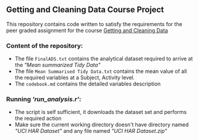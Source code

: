 ## Getting and Cleaning Data Course Project

This repository contains code written to satisfy the requirements for the peer graded assignment for the course [Getting and Cleaning Data](https://www.coursera.org/learn/data-cleaning/)

### Content of the repository:

- The file `FinalADS.txt` contains the analytical dataset required to arrive at the *"Mean summarized Tidy Data"*
- The file `Mean Summarised Tidy Data.txt` contains the mean value of all the required variables at a Subject, Activity level.
- The `codebook.md` contains the detailed variables description

### Running *'run_analysis.r'*:

- The script is self sufficient, it downloads the dataset set and performs the required action
- Make sure the current working directory doesn't have directory named *"UCI HAR Dataset"* and any file named *"UCI HAR Dataset.zip"*
